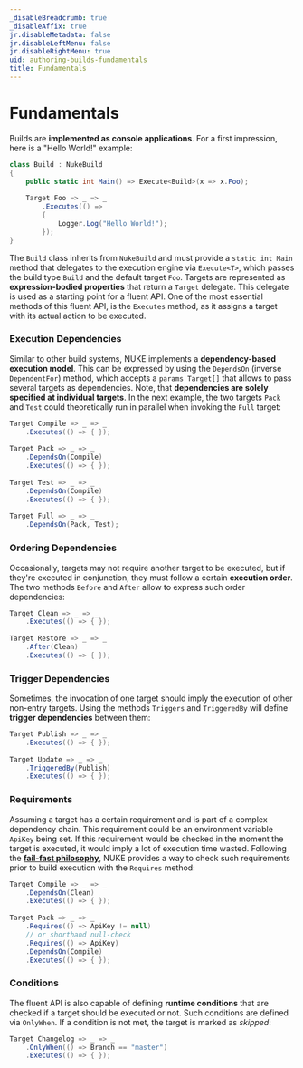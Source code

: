 ```yaml
---
_disableBreadcrumb: true
_disableAffix: true
jr.disableMetadata: false
jr.disableLeftMenu: false
jr.disableRightMenu: true
uid: authoring-builds-fundamentals
title: Fundamentals
---
```


# Fundamentals

Builds are **implemented as console applications**. For a first impression, here is a "Hello World!" example:

```c#
class Build : NukeBuild
{
    public static int Main() => Execute<Build>(x => x.Foo);
    
    Target Foo => _ => _
        .Executes(() =>
        {
            Logger.Log("Hello World!");
        });
}
```

The `Build` class inherits from `NukeBuild` and must provide a `static int Main` method that delegates to the execution engine via `Execute<T>`, which passes the build type `Build` and the default target `Foo`. Targets are represented as **expression-bodied properties** that return a `Target` delegate. This delegate is used as a starting point for a fluent API. One of the most essential methods of this fluent API, is the `Executes` method, as it assigns a target with its actual action to be executed.

### Execution Dependencies

Similar to other build systems, NUKE implements a **dependency-based execution model**. This can be expressed by using the `DependsOn` (inverse `DependentFor`) method, which accepts a `params Target[]` that allows to pass several targets as dependencies. Note, that **dependencies are solely specified at individual targets**. In the next example, the two targets `Pack` and `Test` could theoretically run in parallel when invoking the `Full` target:

```c#
Target Compile => _ => _
    .Executes(() => { });
    
Target Pack => _ => _
    .DependsOn(Compile)
    .Executes(() => { });
    
Target Test => _ => _
    .DependsOn(Compile)
    .Executes(() => { });
    
Target Full => _ => _
    .DependsOn(Pack, Test);
```

### Ordering Dependencies

Occasionally, targets may not require another target to be executed, but if they're executed in conjunction, they must follow a certain **execution order**. The two methods `Before` and `After` allow to express such order dependencies:

```c#
Target Clean => _ => _
    .Executes(() => { });
    
Target Restore => _ => _
    .After(Clean)
    .Executes(() => { });
```

### Trigger Dependencies

Sometimes, the invocation of one target should imply the execution of other non-entry targets. Using the methods `Triggers` and `TriggeredBy` will define **trigger dependencies**  between them:

```c#
Target Publish => _ => _
    .Executes(() => { });
    
Target Update => _ => _
    .TriggeredBy(Publish)
    .Executes(() => { });
```

### Requirements

Assuming a target has a certain requirement and is part of a complex dependency chain. This requirement could be an environment variable `ApiKey` being set. If this requirement would be checked in the moment the target is executed, it would imply a lot of execution time wasted. Following the [**fail-fast philosophy**](https://en.wikipedia.org/wiki/Fail-fast), NUKE provides a way to check such requirements prior to build execution with the `Requires` method:

```c#
Target Compile => _ => _
    .DependsOn(Clean)
    .Executes(() => { });
    
Target Pack => _ => _
    .Requires(() => ApiKey != null)
    // or shorthand null-check
    .Requires(() => ApiKey)
    .DependsOn(Compile)
    .Executes(() => { });
```

### Conditions

The fluent API is also capable of defining **runtime conditions** that are checked if a target should be executed or not. Such conditions are defined via `OnlyWhen`. If a condition is not met, the target is marked as _skipped_:

```c#
Target Changelog => _ => _
    .OnlyWhen(() => Branch == "master")
    .Executes(() => { });
```

<!--

- Fluent syntax
    - Before/After
    - DependsOn
    - Requires 2x
    - OnlyWhen
    - WhenSkipped
    - Executes
- Escape DSL into normal classes

-->
